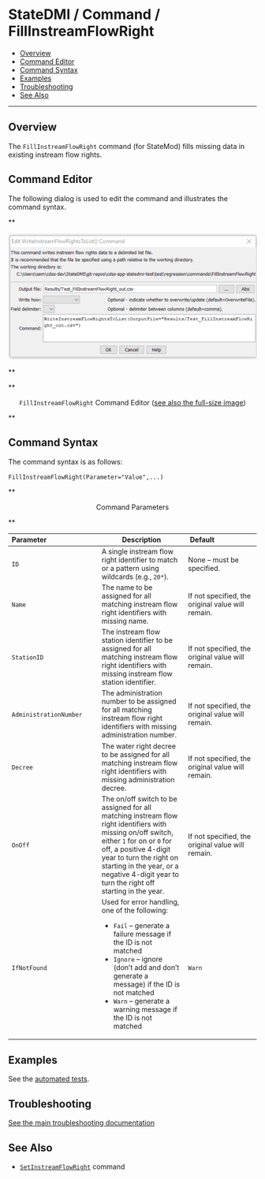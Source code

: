 # StateDMI / Command / FillInstreamFlowRight #

* [Overview](#overview)
* [Command Editor](#command-editor)
* [Command Syntax](#command-syntax)
* [Examples](#examples)
* [Troubleshooting](#troubleshooting)
* [See Also](#see-also)

-------------------------

## Overview ##

The `FillInstreamFlowRight` command (for StateMod)
fills missing data in existing instream flow rights.

## Command Editor ##

The following dialog is used to edit the command and illustrates the command syntax.

**<p style="text-align: center;">
![FillInstreamFlowRight command editor](FillInstreamFlowRight.png)
</p>**

**<p style="text-align: center;">
`FillInstreamFlowRight` Command Editor (<a href="../FillInstreamFlowRight.png">see also the full-size image</a>)
</p>**

## Command Syntax ##

The command syntax is as follows:

```text
FillInstreamFlowRight(Parameter="Value",...)
```
**<p style="text-align: center;">
Command Parameters
</p>**

| **Parameter**&nbsp;&nbsp;&nbsp;&nbsp;&nbsp;&nbsp;&nbsp;&nbsp;&nbsp;&nbsp;&nbsp;&nbsp;&nbsp;&nbsp;&nbsp;&nbsp;&nbsp;&nbsp;&nbsp;&nbsp;&nbsp;&nbsp;&nbsp;&nbsp;&nbsp;&nbsp; | **Description** | **Default**&nbsp;&nbsp;&nbsp;&nbsp;&nbsp;&nbsp;&nbsp;&nbsp;&nbsp;&nbsp;&nbsp;&nbsp;&nbsp;&nbsp;&nbsp;&nbsp;&nbsp;&nbsp;&nbsp;&nbsp; |
| --------------|-----------------|----------------- |
| `ID` | A single instream flow right identifier to match or a pattern using wildcards (e.g., `20*`). | None – must be specified. |
| `Name` | The name to be assigned for all matching instream flow right identifiers with missing name. | If not specified, the original value will remain. |
| `StationID` | The instream flow station identifier to be assigned for all matching instream flow right identifiers with missing instream flow station identifier. | If not specified, the original value will remain. |
| `AdministrationNumber` | The administration number to be assigned for all matching instream flow right identifiers with missing administration number. | If not specified, the original value will remain. |
| `Decree` | The water right decree to be assigned for all matching instream flow right identifiers with missing administration decree. | If not specified, the original value will remain. |
| `OnOff` | The on/off switch to be assigned for all matching instream flow right identifiers with missing on/off switch, either `1` for on or `0` for off, a positive 4-digit year to turn the right on starting in the year, or a negative 4-digit year to turn the right off starting in the year. | If not specified, the original value will remain. |
| `IfNotFound` | Used for error handling, one of the following:<ul><li>`Fail` – generate a failure message if the ID is not matched</li><li>`Ignore` – ignore (don’t add and don’t generate a message) if the ID is not matched</li><li>`Warn` – generate a warning message if the ID is not matched</li></ul> | `Warn` |

## Examples ##

See the [automated tests](https://github.com/OpenCDSS/cdss-app-statedmi-test/tree/master/test/regression/commands/FillInstreamFlowRight).

## Troubleshooting ##

[See the main troubleshooting documentation](../../troubleshooting/troubleshooting.md)

## See Also ##

* [`SetInstreamFlowRight`](../SetInstreamFlowRight/SetInstreamFlowRight.md) command
